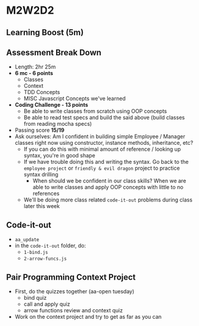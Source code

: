 # M2W2D2

## Learning Boost (5m)

## Assessment Break Down
- Length: 2hr 25m
- **6 mc - 6 points**
  - Classes
  - Context
  - TDD Concepts
  - MISC Javascript Concepts we've learned
- **Coding Challenge - 13 points**
  - Be able to write classes from scratch using OOP concepts 
  - Be able to read test specs and build the said above (build classes from reading mocha specs)
- Passing score **15/19**
- Ask ourselves: Am I confident in building simple Employee / Manager classes right now using constructor, instance methods, inheritance, etc?
  - If you can do this with minimal amount of reference / looking up syntax, you're in good shape 
  - If we have trouble doing this and writing the syntax. Go back to the `employee project` or `friendly & evil dragon` project to practice syntax drilling
    - When should we be confident in our class skills? When we are able to write classes and apply OOP concepts with little to no references
  - We'll be doing more class related `code-it-out` problems during class later this week


## Code-it-out
- `aa_update`
- in the `code-it-out` folder, do:
  - `1-bind.js`
  - `2-arrow-funcs.js`

## Pair Programming Context Project
- First, do the quizzes together (aa-open tuesday)
  - bind quiz
  - call and apply quiz
  - arrow functions review and context quiz
- Work on the context project and try to get as far as you can